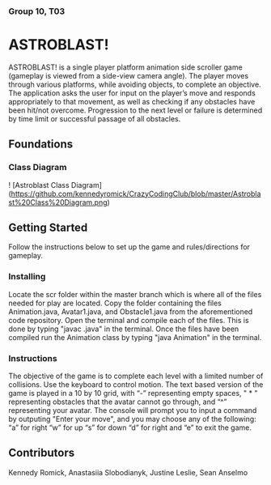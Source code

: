 ### Group 10, T03
# ASTROBLAST!
ASTROBLAST! is a single player platform animation side scroller game (gameplay is viewed from a side-view camera angle). The player moves through various platforms, while avoiding objects, to complete an objective. The application asks the user for input on the player’s move and responds appropriately to that movement, as well as checking if any obstacles have been hit/not overcome. Progression to the next level or failure is determined by time limit or successful passage of all obstacles.

## Foundations
### Class Diagram 
! [Astroblast Class Diagram] (https://github.com/kennedyromick/CrazyCodingClub/blob/master/Astroblast%20Class%20Diagram.png)

## Getting Started
Follow the instructions below to set up the game and rules/directions for gameplay.

### Installing
Locate the scr folder within the master branch which is where all of the files needed for play are located. Copy the folder containing the files Animation.java, Avatar1.java, and Obstacle1.java from the aforementioned code repository. Open the terminal and compile each of the files. This is done by typing "javac <filename>.java" in the terminal. Once the files have been compiled run the Animation class by typing "java Animation" in the terminal.

### Instructions
The objective of the game is to complete each level with a limited number of collisions. Use the keyboard to control motion. The text based version of the game is played in a 10 by 10 grid, with “-” representing empty spaces, " * " representing obstacles that the avatar cannot go through, and “^” representing your avatar. The console will prompt you to input a command by outputing "Enter your move", and you may choose any of the following: “a” for right “w” for up “s” for down “d” for right and “e” to exit the game.


## Contributors
Kennedy Romick,
Anastasiia Slobodianyk,
Justine Leslie,
Sean Anselmo
